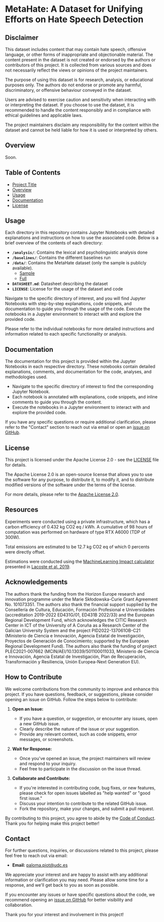 # MetaHate: A Dataset for Unifying Efforts on Hate Speech Detection

## Disclaimer

This dataset includes content that may contain hate speech, offensive language, or other forms of inappropriate and objectionable material. The content present in the dataset is not created or endorsed by the authors or contributors of this project. It is collected from various sources and does not necessarily reflect the views or opinions of the project maintainers.

The purpose of using this dataset is for research, analysis, or educational purposes only. The authors do not endorse or promote any harmful, discriminatory, or offensive behaviour conveyed in the dataset.

Users are advised to exercise caution and sensitivity when interacting with or interpreting the dataset. If you choose to use the dataset, it is recommended to handle the content responsibly and in compliance with ethical guidelines and applicable laws.

The project maintainers disclaim any responsibility for the content within the dataset and cannot be held liable for how it is used or interpreted by others.

## Overview

Soon.

## Table of Contents

- [Project Title](#metahate-a-dataset-for-unifying-efforts-on-hate-speech-detection)
- [Overview](#overview)
- [Usage](#usage)
- [Documentation](#documentation)
- [License](#license)

## Usage

Each directory in this repository contains Jupyter Notebooks with detailed explanations and instructions on how to use the associated code. Below is a brief overview of the contents of each directory:

- **`/analysis/`**: Contains the lexical and psycholinguistic analysis done
- **`/baselines/`**: Contains the different baselines run
- **`/data/`**: Contains the MetaHate dataset (only the sample is publicly available).
   - [Sample](https://huggingface.co/datasets/irlab-udc/metahate-sample)
   - [Full](https://huggingface.co/datasets/irlab-udc/metahate-sample)
- **`DATASHEET.md`**: Datasheet describing the dataset
- **`LICENSE`**: License for the usage of the dataset and code

Navigate to the specific directory of interest, and you will find Jupyter Notebooks with step-by-step explanations, code snippets, and documentation to guide you through the usage of the code. Execute the notebooks in a Jupyter environment to interact with and explore the provided code.

Please refer to the individual notebooks for more detailed instructions and information related to each specific functionality or analysis.

## Documentation

The documentation for this project is provided within the Jupyter Notebooks in each respective directory. These notebooks contain detailed explanations, comments, and documentation for the code, analyses, and methodologies used.

- Navigate to the specific directory of interest to find the corresponding Jupyter Notebook.
- Each notebook is annotated with explanations, code snippets, and inline comments to guide you through the content.
- Execute the notebooks in a Jupyter environment to interact with and explore the provided code.

If you have any specific questions or require additional clarification, please refer to the "Contact" section to reach out via email or open an [issue on GitHub](https://github.com/your_username/your_project/issues).


## License

This project is licensed under the Apache License 2.0 - see the [LICENSE](LICENSE) file for details.

The Apache License 2.0 is an open-source license that allows you to use the software for any purpose, to distribute it, to modify it, and to distribute modified versions of the software under the terms of the license.

For more details, please refer to the [Apache License 2.0](http://www.apache.org/licenses/LICENSE-2.0).

## Resources

Experiments were conducted using a private infrastructure, which has a carbon efficiency of 0.432 kg CO2 eq / kWh. A cumulative of 98 hours of computation was performed on hardware of type RTX A6000 (TDP of 300W).

Total emissions are estimated to be 12.7 kg CO2 eq of which 0 percents were directly offset.

Estimations were conducted using the [MachineLearning Impact calculator](https://mlco2.github.io/impact#compute) presented in [Lacoste et al. 2019](https://arxiv.org/abs/1910.09700).

## Acknowledgements

The authors thank the funding from the Horizon Europe research and innovation programme under the Marie Skłodowska-Curie Grant Agreement No. 101073351. The authors also thank the financial support supplied by the Consellería de Cultura, Educación, Formación Profesional e Universidades (accreditation 2019-2022 ED431G/01, ED431B 2022/33) and the European Regional Development Fund, which acknowledges the CITIC Research Center in ICT of the University of A Coruña as a Research Center of the Galician University System and the project PID2022-137061OB-C21 (Ministerio de Ciencia e Innovación, Agencia Estatal de Investigación, Proyectos de Generación de Conocimiento; supported by the European Regional Development Fund). The authors also thank the funding of project PLEC2021-007662 (MCIN/AEI/10.13039/501100011033, Ministerio de Ciencia e Innovación, Agencia Estatal de Investigación, Plan de Recuperación, Transformación y Resiliencia, Unión Europea-Next Generation EU).


## How to Contribute

We welcome contributions from the community to improve and enhance this project. If you have questions, feedback, or suggestions, please consider opening an issue on GitHub. Follow the steps below to contribute:

1. **Open an Issue:**
   - If you have a question, or suggestion, or encounter any issues, open a new GitHub issue.
   - Clearly describe the nature of the issue or your suggestion.
   - Provide any relevant context, such as code snippets, error messages, or screenshots.

2. **Wait for Response:**
   - Once you've opened an issue, the project maintainers will review and respond to your inquiry.
   - Feel free to participate in the discussion on the issue thread.

3. **Collaborate and Contribute:**
   - If you're interested in contributing code, bug fixes, or new features, please check for open issues labelled as "help wanted" or "good first issue."
   - Discuss your intention to contribute to the related GitHub issue.
   - Fork the repository, make your changes, and submit a pull request.

By contributing to this project, you agree to abide by the [Code of Conduct](CODE_OF_CONDUCT.md). Thank you for helping make this project better!

## Contact

For further questions, inquiries, or discussions related to this project, please feel free to reach out via email:

- **Email:** [paloma.piot@udc.es](mailto:paloma.piot@udc.es)

We appreciate your interest and are happy to assist with any additional information or clarification you may need. Please allow some time for a response, and we'll get back to you as soon as possible.

If you encounter any issues or have specific questions about the code, we recommend opening an [issue on GitHub](https://github.com/your_username/your_project/issues) for better visibility and collaboration.

Thank you for your interest and involvement in this project!

